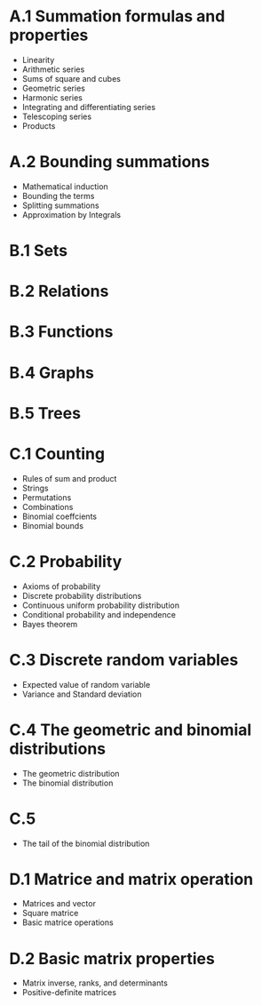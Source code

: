 A.1 Summation formulas and properties
===
- Linearity
- Arithmetic series
- Sums of square and cubes
- Geometric series
- Harmonic series
- Integrating and differentiating series
- Telescoping series
- Products

A.2 Bounding summations
===
- Mathematical induction
- Bounding the terms
- Splitting summations
- Approximation by Integrals

B.1 Sets
===

B.2 Relations
===

B.3 Functions
===

B.4 Graphs
===

B.5 Trees
===

C.1 Counting
===
- Rules of sum and product
- Strings
- Permutations
- Combinations
- Binomial coeffcients
- Binomial bounds

C.2 Probability
===
- Axioms of probability
- Discrete probability distributions
- Continuous uniform probability distribution
- Conditional probability and independence
- Bayes theorem

C.3 Discrete random variables
===
- Expected value of random variable
- Variance and Standard deviation

C.4 The geometric and binomial distributions
===
- The geometric distribution
- The binomial distribution

C.5
===
- The tail of the binomial distribution

D.1 Matrice and matrix operation
===
- Matrices and vector
- Square matrice
- Basic matrice operations

D.2 Basic matrix properties
===
- Matrix inverse, ranks, and determinants
- Positive-definite matrices
